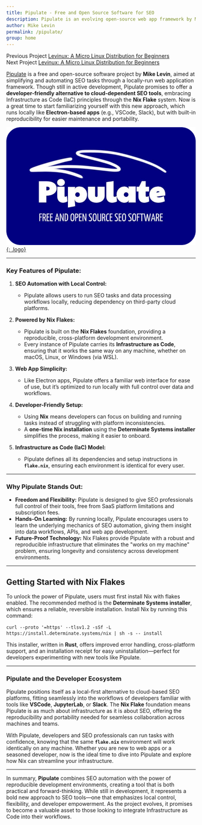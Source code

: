 ```yaml
---
title: Pipulate - Free and Open Source Software for SEO
description: Pipulate is an evolving open-source web app framework by Mike Levin for automating SEO tasks, designed to run locally using Nix Flakes.
author: Mike Levin
permalink: /pipulate/
group: home
---
```


<div class="post-navigation">
  <div class="previous-post">
    <span class="nav-label">Previous Project</span>
    <a href="/levinux/">Levinux: A Micro Linux Distribution for Beginners</a>
  </div>
  <div class="next-post">
    <span class="nav-label">Next Project</span>
    <a href="/levinux/">Levinux: A Micro Linux Distribution for Beginners</a>
  </div>
</div>

[Pipulate](https://pipulate.com/) is a free and open-source software project by **Mike Levin**, aimed at simplifying and automating SEO tasks through a locally-run web application framework. Though still in active development, Pipulate promises to offer a **developer-friendly alternative to cloud-dependent SEO tools**, embracing Infrastructure as Code (IaC) principles through the **Nix Flake** system. Now is a great time to start familiarizing yourself with this new approach, which runs locally like **Electron-based apps** (e.g., VSCode, Slack), but with built-in reproducibility for easier maintenance and portability.

[![Pipulate Logo - Open source SEO software](/assets/logo/Pipulate.PNG){: .logo}](https://pipulate.com/)

---

### **Key Features of Pipulate:**

1. **SEO Automation with Local Control:**
   - Pipulate allows users to run SEO tasks and data processing workflows locally, reducing dependency on third-party cloud platforms.

2. **Powered by Nix Flakes:**
   - Pipulate is built on the **Nix Flakes** foundation, providing a reproducible, cross-platform development environment.
   - Every instance of Pipulate carries its **Infrastructure as Code**, ensuring that it works the same way on any machine, whether on macOS, Linux, or Windows (via WSL).

3. **Web App Simplicity:**
   - Like Electron apps, Pipulate offers a familiar web interface for ease of use, but it’s optimized to run locally with full control over data and workflows.

4. **Developer-Friendly Setup:**
   - Using **Nix** means developers can focus on building and running tasks instead of struggling with platform inconsistencies.
   - A **one-time Nix installation** using the **Determinate Systems installer** simplifies the process, making it easier to onboard.

5. **Infrastructure as Code (IaC) Model:**
   - Pipulate defines all its dependencies and setup instructions in **`flake.nix`**, ensuring each environment is identical for every user.

---

### **Why Pipulate Stands Out:**

- **Freedom and Flexibility:** Pipulate is designed to give SEO professionals full control of their tools, free from SaaS platform limitations and subscription fees.
- **Hands-On Learning:** By running locally, Pipulate encourages users to learn the underlying mechanics of SEO automation, giving them insight into data workflows, APIs, and web app development.
- **Future-Proof Technology:** Nix Flakes provide Pipulate with a robust and reproducible infrastructure that eliminates the "works on my machine" problem, ensuring longevity and consistency across development environments.

---

## **Getting Started with Nix Flakes**

To unlock the power of Pipulate, users must first install Nix with flakes enabled. The recommended method is the **Determinate Systems installer**, which ensures a reliable, reversible installation. Install Nix by running this command:

```
curl --proto '=https' --tlsv1.2 -sSf -L https://install.determinate.systems/nix | sh -s -- install
```

This installer, written in **Rust**, offers improved error handling, cross-platform support, and an installation receipt for easy uninstallation—perfect for developers experimenting with new tools like Pipulate.

---

### **Pipulate and the Developer Ecosystem**

Pipulate positions itself as a local-first alternative to cloud-based SEO platforms, fitting seamlessly into the workflows of developers familiar with tools like **VSCode**, **JupyterLab**, or **Slack**. The **Nix Flake** foundation means Pipulate is as much about infrastructure as it is about SEO, offering the reproducibility and portability needed for seamless collaboration across machines and teams.

With Pipulate, developers and SEO professionals can run tasks with confidence, knowing that the same **`flake.nix`** environment will work identically on any machine. Whether you are new to web apps or a seasoned developer, now is the ideal time to dive into Pipulate and explore how Nix can streamline your infrastructure.

---

In summary, **Pipulate** combines SEO automation with the power of reproducible development environments, creating a tool that is both practical and forward-thinking. While still in development, it represents a bold new approach to SEO tools—one that emphasizes local control, flexibility, and developer empowerment. As the project evolves, it promises to become a valuable asset to those looking to integrate Infrastructure as Code into their workflows.
